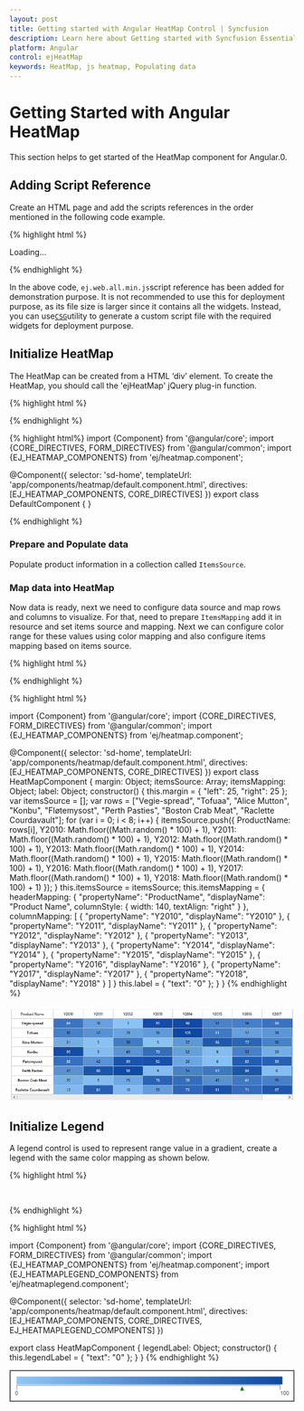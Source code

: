 ```yaml
---
layout: post
title: Getting started with Angular HeatMap Control | Syncfusion
description: Learn here about Getting started with Syncfusion Essential Angular HeatMap Control, its elements, and more.
platform: Angular
control: ejHeatMap
keywords: HeatMap, js heatmap, Populating data
---
```


# Getting Started with Angular HeatMap

This section helps to get started of the HeatMap component for Angular.0. 

## Adding Script Reference

Create an HTML page and add the scripts references in the order mentioned in the following code example.

{% highlight html %}

<!DOCTYPE html>
<html>
   <head> 
    <link href="//cdn.syncfusion.com/14.3.0.49/js/web/flat-azure/ej.web.all.min.css" rel="stylesheet" />
    <script src="node_modules/core-js/client/shim.min.js"></script>
    <script src="node_modules/zone.js/dist/zone.js"></script>
    <script src="node_modules/reflect-metadata/Reflect.js"></script>
    <script src="node_modules/systemjs/dist/system.src.js"></script>
    <script src="https://code.jquery.com/jquery-3.0.0.min.js"></script>
    <script src="http://cdn.syncfusion.com/js/assets/external/jsrender.min.js" type="text/javascript"></script>
    <script src="https://ajax.aspnetcdn.com/ajax/jquery.validate/1.14.0/jquery.validate.min.js">
    </script>
    <script src="http://cdn.syncfusion.com/14.3.0.49/js/web/ej.web.all.min.js" type="text/javascript"></script>
    <script src ="http://cdn.syncfusion.com/14.3.0.49/js/common/ej.angular2.min.js"></script>
    <script src="systemjs.config.js"></script>
  </head>
  <body>
   <ej-app>Loading...</ej-app>
  </body>
</html>

{% endhighlight %}

In the above code, `ej.web.all.min.js`script reference has been added for demonstration purpose. It is not recommended to use this for deployment purpose, as its file size is larger since it contains all the widgets. Instead, you can use[`CSG`](http://csg.syncfusion.com "CSG")utility to generate a custom script file with the required widgets for deployment purpose.

## Initialize HeatMap

The HeatMap can be created from a HTML ‘div’ element. To create the HeatMap, you should call the 'ejHeatMap' jQuery plug-in function.

{% highlight html %}
<div>
    <ej-heatmap id="HeatMap" [width]="100%" [height]="600px">
    </ej-heatmap>
</div>
			
{% endhighlight %}
	
{% highlight html%}	
import {Component} from '@angular/core';
import {CORE_DIRECTIVES, FORM_DIRECTIVES} from '@angular/common';
import {EJ_HEATMAP_COMPONENTS} from 'ej/heatmap.component';

@Component({
    selector: 'sd-home',
    templateUrl: 'app/components/heatmap/default.component.html',
    directives: [EJ_HEATMAP_COMPONENTS, CORE_DIRECTIVES]
})
export class DefaultComponent {
    }
    
{% endhighlight %}

### Prepare and Populate data

Populate product information in a collection called `ItemsSource`.

### Map data into HeatMap

Now data is ready, next we need to configure data source and map rows and columns to visualize. For that, need to prepare `ItemsMapping` add it in resource and set items source and mapping.
Next we can configure color range for these values using color mapping and also configure items mapping based on items source.
 
{% highlight html %}
<div>
<ej-heatmap id="heatmap1" isResponsive="true" [width]="900" [itemsMapping]="itemsMapping" [itemsSource]="itemsSource">
	<e-colormappingcollection>
		<e-colormapping [value]="0" color="#8ec8f8" [label]="label">
		</e-colormapping>
		<e-colormapping [value]="100" color="#0d47a1" [label]="label">
		</e-colormapping>
    </e-colormappingcollection>
</ej-heatmap>
</div>

{% endhighlight %}

{% highlight html %}

import {Component} from '@angular/core';
import {CORE_DIRECTIVES, FORM_DIRECTIVES} from '@angular/common';
import {EJ_HEATMAP_COMPONENTS} from 'ej/heatmap.component';

@Component({
    selector: 'sd-home',
    templateUrl: 'app/components/heatmap/default.component.html',
    directives: [EJ_HEATMAP_COMPONENTS, CORE_DIRECTIVES]
})
export class HeatMapComponent {
    margin: Object;
    itemsSource: Array<Object>;
    itemsMapping: Object;
    label: Object;
    constructor() {
        this.margin = { "left": 25, "right": 25 };
        var itemsSource = [];
        var rows = ["Vegie-spread", "Tofuaa", "Alice Mutton", "Konbu", "Fløtemysost", "Perth Pasties", "Boston Crab Meat", "Raclette Courdavault"];
        for (var i = 0; i < 8; i++) {
            itemsSource.push({
                ProductName: rows[i], Y2010: Math.floor((Math.random() * 100) + 1), Y2011: Math.floor((Math.random() * 100) + 1), Y2012: Math.floor((Math.random() * 100) + 1), Y2013: Math.floor((Math.random() * 100) + 1),
                Y2014: Math.floor((Math.random() * 100) + 1), Y2015: Math.floor((Math.random() * 100) + 1), Y2016: Math.floor((Math.random() * 100) + 1), Y2017: Math.floor((Math.random() * 100) + 1), Y2018: Math.floor((Math.random() * 100) + 1)
            });
        }
        this.itemsSource = itemsSource;
        this.itemsMapping = {
            headerMapping: { "propertyName": "ProductName", "displayName": "Product Name", columnStyle: { width: 140, textAlign: "right" } },
            columnMapping: [
                { "propertyName": "Y2010", "displayName": "Y2010" },
                { "propertyName": "Y2011", "displayName": "Y2011" },
                { "propertyName": "Y2012", "displayName": "Y2012" },
                { "propertyName": "Y2013", "displayName": "Y2013" },
                { "propertyName": "Y2014", "displayName": "Y2014" },
                { "propertyName": "Y2015", "displayName": "Y2015" },
                { "propertyName": "Y2016", "displayName": "Y2016" },
                { "propertyName": "Y2017", "displayName": "Y2017" },
                { "propertyName": "Y2018", "displayName": "Y2018" }
            ]
        }
        this.label = { "text": "0" };
    }
}
{% endhighlight %}

![Angular HeatMap legend](Getting-Started_images/Getting-Started_img1.png)

## Initialize Legend

A legend control is used to represent range value in a gradient, create a legend with the same color mapping as shown below.
 
{% highlight html %}
<div>
    <ej-heatmaplegend id="heatmaplegend" style="margin-left:200px" height="50px" width="500px" >
        <e-legendcolormappings>
            <e-legendcolormapping [value]="0" color="#8ec8f8">
            </e-legendcolormapping>
            <e-legendcolormapping [value]="100" color="#0d47a1">
            </e-legendcolormapping>
        </e-legendcolormappings>
    </ej-heatmaplegend>
</div>

{% endhighlight %}

{% highlight html %}

import {Component} from '@angular/core';
import {CORE_DIRECTIVES, FORM_DIRECTIVES} from '@angular/common';
import {EJ_HEATMAP_COMPONENTS} from 'ej/heatmap.component';
import {EJ_HEATMAPLEGEND_COMPONENTS} from 'ej/heatmaplegend.component';

@Component({
    selector: 'sd-home',
    templateUrl: 'app/components/heatmap/default.component.html',
    directives: [EJ_HEATMAP_COMPONENTS, CORE_DIRECTIVES, EJ_HEATMAPLEGEND_COMPONENTS]
})

export class HeatMapComponent {
    legendLabel: Object;
    constructor() {
        this.legendLabel = { "text": "0" };
    }
}
{% endhighlight %}

![Angular HeatMap getting started](Getting-Started_images/Getting-Started_img2.png)